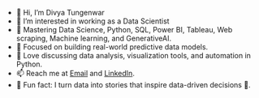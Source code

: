 - 👋 Hi, I’m Divya Tungenwar
- 👀 I’m interested in working as a Data Scientist
- 🌱 Mastering Data Science, Python, SQL, Power BI, Tableau, Web scraping, Machine learning, and GenerativeAI.
- 🔭 Focused on building real-world predictive data models.
- 💬 Love discussing data analysis, visualization tools, and automation in Python.
- 📫 Reach me at [Email](mailto:dtungenwar9850@gmail.com) and [LinkedIn](https://www.linkedin.com/in/your-profile). 
- 🧠 Fun fact: I turn data into stories that inspire data-driven decisions 🚀.

<!---
ChaiLoops/ChaiLoops is a ✨ special ✨ repository because its `README.md` (this file) appears on your GitHub profile.
You can click the Preview link to take a look at your changes.
--->

